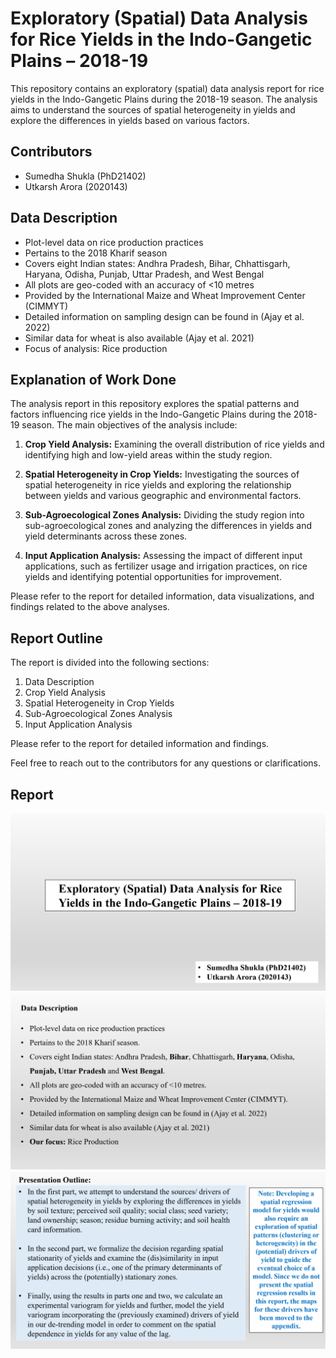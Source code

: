 # Exploratory (Spatial) Data Analysis for Rice Yields in the Indo-Gangetic Plains – 2018-19

This repository contains an exploratory (spatial) data analysis report for rice yields in the Indo-Gangetic Plains during the 2018-19 season. The analysis aims to understand the sources of spatial heterogeneity in yields and explore the differences in yields based on various factors.

## Contributors
- Sumedha Shukla (PhD21402)
- Utkarsh Arora (2020143)

## Data Description
- Plot-level data on rice production practices
- Pertains to the 2018 Kharif season
- Covers eight Indian states: Andhra Pradesh, Bihar, Chhattisgarh, Haryana, Odisha, Punjab, Uttar Pradesh, and West Bengal
- All plots are geo-coded with an accuracy of <10 metres
- Provided by the International Maize and Wheat Improvement Center (CIMMYT)
- Detailed information on sampling design can be found in (Ajay et al. 2022)
- Similar data for wheat is also available (Ajay et al. 2021)
- Focus of analysis: Rice production

## Explanation of Work Done
The analysis report in this repository explores the spatial patterns and factors influencing rice yields in the Indo-Gangetic Plains during the 2018-19 season. The main objectives of the analysis include:

1. **Crop Yield Analysis:** Examining the overall distribution of rice yields and identifying high and low-yield areas within the study region.

2. **Spatial Heterogeneity in Crop Yields:** Investigating the sources of spatial heterogeneity in rice yields and exploring the relationship between yields and various geographic and environmental factors.

3. **Sub-Agroecological Zones Analysis:** Dividing the study region into sub-agroecological zones and analyzing the differences in yields and yield determinants across these zones.

4. **Input Application Analysis:** Assessing the impact of different input applications, such as fertilizer usage and irrigation practices, on rice yields and identifying potential opportunities for improvement.

Please refer to the report for detailed information, data visualizations, and findings related to the above analyses.


## Report Outline
The report is divided into the following sections:

1. Data Description
2. Crop Yield Analysis
3. Spatial Heterogeneity in Crop Yields
4. Sub-Agroecological Zones Analysis
5. Input Application Analysis

Please refer to the report for detailed information and findings.

Feel free to reach out to the contributors for any questions or clarifications.

## Report

![Page 1](Report/SSSE%20PPT_Final_01.png)
![Page 2](Report/SSSE%20PPT_Final_02.png)
![Page 3](Report/SSSE%20PPT_Final_03.png)
